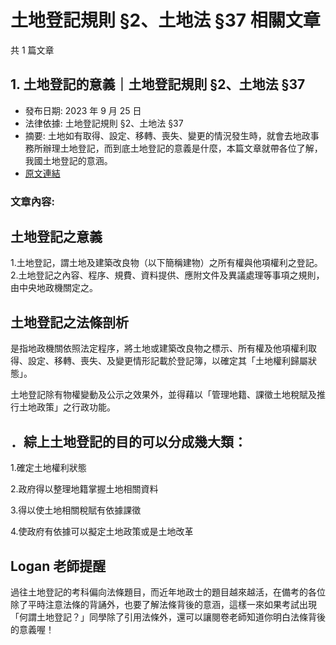 # 土地登記規則 §2、土地法 §37 相關文章

共 1 篇文章

## 1. 土地登記的意義｜土地登記規則 §2、土地法 §37

- 發布日期: 2023 年 9 月 25 日
- 法律依據: 土地登記規則 §2、土地法 §37
- 摘要: 土地如有取得、設定、移轉、喪失、變更的情況發生時，就會去地政事務所辦理土地登記，而到底土地登記的意義是什麼，本篇文章就帶各位了解，我國土地登記的意涵。
- [原文連結](https://www.jasper-realestate.com/%e5%9c%9f%e5%9c%b0-%e7%99%bb%e8%a8%98%e7%9a%84%e6%84%8f%e7%be%a9%e5%9c%9f%e5%9c%b0%e7%99%bb%e8%a8%98%e8%a6%8f%e5%89%87-2%e5%9c%9f%e5%9c%b0%e6%b3%95-37/)

### 文章內容:

## 土地登記之意義

1.土地登記，謂土地及建築改良物（以下簡稱建物）之所有權與他項權利之登記。2.土地登記之內容、程序、規費、資料提供、應附文件及異議處理等事項之規則，由中央地政機關定之。

## 土地登記之法條剖析

是指地政機關依照法定程序，將土地或建築改良物之標示、所有權及他項權利取得、設定、移轉、喪失、及變更情形記載於登記簿，以確定其「土地權利歸屬狀態」。

土地登記除有物權變動及公示之效果外，並得藉以「管理地籍、課徵土地稅賦及推行土地政策」之行政功能。

## ．綜上土地登記的目的可以分成幾大類：

1.確定土地權利狀態

2.政府得以整理地籍掌握土地相關資料

3.得以使土地相關稅賦有依據課徵

4.使政府有依據可以擬定土地政策或是土地改革

## Logan 老師提醒

過往土地登記的考科偏向法條題目，而近年地政士的題目越來越活，在備考的各位除了平時注意法條的背誦外，也要了解法條背後的意涵，這樣一來如果考試出現「何謂土地登記？」同學除了引用法條外，還可以讓閱卷老師知道你明白法條背後的意義喔！